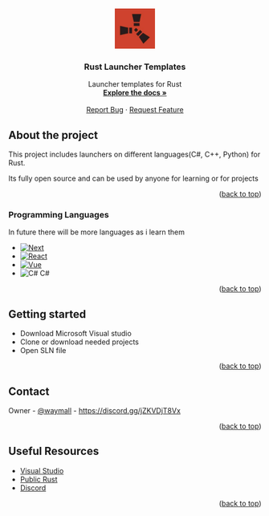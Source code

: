 <!-- Improved compatibility of back to top link: See: https://github.com/othneildrew/Best-README-Template/pull/73 -->
<a id="readme-top"></a>
<!--
*** Thanks for checking out the Best-README-Template. If you have a suggestion
*** that would make this better, please fork the repo and create a pull request
*** or simply open an issue with the tag "enhancement".
*** Don't forget to give the project a star!
*** Thanks again! Now go create something AMAZING! :D
-->







<!-- PROJECT LOGO -->
<br />
<div align="center">
  <a href="https://github.com/publicrust/rust-launcher">
    <img src="images/logo.jfif" alt="Logo" width="80" height="80">
  </a>

  <h3 align="center">Rust Launcher Templates</h3>

  <p align="center">
    Launcher templates for Rust
    <br />
    <a href="https://github.com/publicrust/rust-launcher"><strong>Explore the docs »</strong></a>
    <br />
    <br />    
    <a href="https://github.com/publicrust/rust-launcher/issues/new?labels=bug">Report Bug</a>
    &middot;
    <a href="https://github.com/publicrust/rust-launcher/issues/new?labels=enchancement">Request Feature</a>
  </p>
</div>







<!-- ABOUT THE PROJECT -->
## About the project



This project includes launchers on different languages(C#, C++, Python) for Rust. 

Its fully open source and can be used by anyone for learning or for projects




<p align="right">(<a href="#readme-top">back to top</a>)</p>



### Programming Languages

In future there will be more languages as i learn them

* [![Next][Next.js]][Next-url]
* [![React][React.js]][React-url]
* [![Vue][Vue.js]][Vue-url]
* ![C#][Angular.io] C#


<p align="right">(<a href="#readme-top">back to top</a>)</p>



<!-- GETTING STARTED -->
## Getting started

* Download Microsoft Visual studio 
* Clone or download needed projects
* Open SLN file





<p align="right">(<a href="#readme-top">back to top</a>)</p>











<!-- CONTACT -->
## Contact

Owner - [@waymall](https://steamcommunity.com/id/waymall/) - https://discord.gg/jZKVDjT8Vx



<p align="right">(<a href="#readme-top">back to top</a>)</p>



<!-- ACKNOWLEDGMENTS -->
## Useful Resources



* [Visual Studio](https://visualstudio.microsoft.com/ru/)
* [Public Rust](https://github.com/publicrust)
* [Discord](https://discord.gg/jZKVDjT8Vx)


<p align="right">(<a href="#readme-top">back to top</a>)</p>



<!-- MARKDOWN LINKS & IMAGES -->
<!-- https://www.markdownguide.org/basic-syntax/#reference-style-links -->

[Next.js]: https://img.shields.io/badge/C++-000000?style=for-the-badge&logo=cplusplus&logoColor=white
[Next-url]: https://github.com/topics/cpp
[React.js]: https://img.shields.io/badge/Net-20232A?style=for-the-badge&logo=dotnet&logoColor=61DAFB
[React-url]: https://dotnet.microsoft.com/ru-ru/
[Vue.js]: https://img.shields.io/badge/Python-000000?style=for-the-badge&logo=python&logoColor=white
[Vue-url]: https://www.python.org/
[Angular.io]: https://img.icons8.com/?size=20&id=45490&format=png&color=000000

